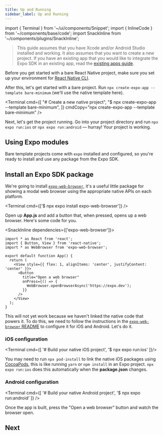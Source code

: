 ```yaml
---
title: Up and Running
sidebar_label: Up and Running
---
```


import { Terminal } from '~/ui/components/Snippet';
import { InlineCode } from '~/components/base/code';
import SnackInline from '~/components/plugins/SnackInline';

> This guide assumes that you have Xcode and/or Android Studio installed and working. It also assumes that you want to create a new project. If you have an existing app that you would like to integrate the Expo SDK in an existing app, read the [existing apps guide](../bare/existing-apps.md).

Before you get started with a bare React Native project, make sure you set up your environment for [React Native CLI](https://reactnative.dev/docs/environment-setup).

After this, let's get started with a bare project. Run `npx create-expo-app --template bare-minimum` (we'll use the native template here).

<Terminal cmd={[
"# Create a new native project",
"$ npx create-expo-app --template bare-minimum",
]} cmdCopy="npx create-expo-app --template bare-minimum" />

Next, let's get the project running. Go into your project directory and run `npx expo run:ios` or `npx expo run:android` &mdash; hurray! Your project is working.

## Using Expo modules

Bare template projects come with `expo` installed and configured, so you're ready to install and use any package from the Expo SDK.

## Install an Expo SDK package

We're going to install [`expo-web-browser`](/versions/latest/sdk/webbrowser/), it's a useful little package for showing a modal web browser using the appropriate native APIs on each platform.

<Terminal cmd={['$ npx expo install expo-web-browser']} />

Open up **App.js** and add a button that, when pressed, opens up a web browser. Here's some code for you.

<SnackInline dependencies={['expo-web-browser']}>

```tsx
import * as React from 'react';
import { Button, View } from 'react-native';
import * as WebBrowser from 'expo-web-browser';

export default function App() {
  return (
    <View style={{ flex: 1, alignItems: 'center', justifyContent: 'center' }}>
      <Button
        title="Open a web browser"
        onPress={() => {
          WebBrowser.openBrowserAsync('https://expo.dev');
        }}
      />
    </View>
  );
}
```

</SnackInline>

This will not yet work because we haven't linked the native code that powers it. To do this, we need to follow the instructions in the [`expo-web-browser` README](https://github.com/expo/expo/tree/main/packages/expo-web-browser) to configure it for iOS and Android. Let's do it.

### iOS configuration

<Terminal cmd={[
'# Build your native iOS project',
'$ npx expo run:ios'
]}/>

You may need to run `npx pod-install` to link the native iOS packages using [CocoaPods](https://cocoapods.org/), this is like running `yarn` or `npm install` in an Expo project. `npx expo run:ios` does this automatically when the **package.json** changes.

### Android configuration

<Terminal cmd={[
'# Build your native Android project',
'$ npx expo run:android'
]} />

Once the app is built, press the "Open a web browser" button and watch the browser open.

## Next

<BoxLink title="API Reference" description="Start adding more features to your app." href="/versions/" />
